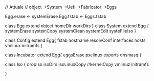 // Attuale
// object ->System ->Uefi ->Fabricator ->Eggs


Egg.erase <- systemErase
Egg.fstab <- Eggs.fstab


class Egg extend object
  homeDir
  workDirs
}
class System extend Egg {
  systemErase
  systemCopy
  systemClean
  systemEdit
  systeFileIso
}

class Config extend Egg{
  fstab
  hostname
  resolvConf
  interfaces
  hosts
  vmlinux
  initramfs
}

class Incubator extend Egg{
  eggsErase
  pxelinux
  exports
  dnsmasq
}

class Iso {
  dropIso
  isoDirs
  isoLinuxCopy
  //kernelCopy
    vmlinuz
    initramfs


}
